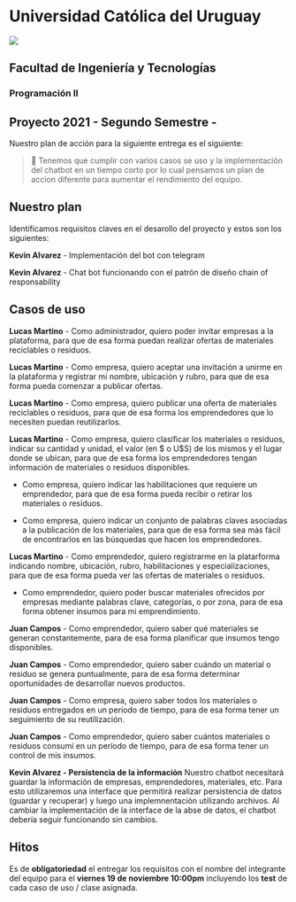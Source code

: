 # Universidad Católica del Uruguay
<img src="https://ucu.edu.uy/sites/all/themes/univer/logo.png">

## Facultad de Ingeniería y Tecnologías
### Programación II

## Proyecto 2021 - Segundo Semestre -

Nuestro plan de acción para la siguiente entrega es el siguiente:

> :thinking: Tenemos que cumplir con varios casos se uso y la implementación del chatbot en un tiempo corto por lo cual pensamos un plan de accion diferente para aumentar el rendimiento del equipo.

## Nuestro plan

Identificamos requisitos claves en el desarollo del proyecto y estos son los siguientes:

**Kevin Alvarez** - Implementación del bot con telegram

**Kevin Alvarez** - Chat bot funcionando con el patrón de diseño chain of responsability

## Casos de uso
**Lucas Martino** - Como administrador, quiero poder invitar empresas a la plataforma, para que de esa forma puedan realizar ofertas de materiales reciclables o residuos.

**Lucas Martino** - Como empresa, quiero aceptar una invitación a unirme en la plataforma y registrar mi nombre, ubicación y rubro, para que de esa forma pueda comenzar a publicar ofertas.

**Lucas Martino** - Como empresa, quiero publicar una oferta de materiales reciclables o residuos, para que de esa forma los emprendedores que lo necesiten puedan reutilizarlos.

**Lucas Martino** - Como empresa, quiero clasificar los materiales o residuos, indicar su cantidad y unidad, el valor (en $ o U$S) de los mismos y el lugar donde se ubican, para que de esa forma los emprendedores tengan información de materiales o residuos disponibles.

- Como empresa, quiero indicar las habilitaciones que requiere un emprendedor, para que de esa forma pueda recibir o retirar los materiales o residuos.

- Como empresa, quiero indicar un conjunto de palabras claves asociadas a la publicación de los materiales, para que de esa forma sea más fácil de encontrarlos en las búsquedas que hacen los emprendedores.

**Lucas Martino** - Como emprendedor, quiero registrarme en la platarforma indicando nombre, ubicación, rubro, habilitaciones y especializaciones, para que de esa forma pueda ver las ofertas de materiales o residuos.

- Como emprendedor, quiero poder buscar materiales ofrecidos por empresas mediante palabras clave, categorías, o por zona, para de esa forma obtener insumos para mi emprendimiento.

**Juan Campos** - Como emprendedor, quiero saber qué materiales se generan constantemente, para de esa forma planificar que insumos tengo disponibles.

**Juan Campos** - Como emprendedor, quiero saber cuándo un material o residuo se genera puntualmente, para de esa forma determinar oportunidades de desarrollar nuevos productos.

**Juan Campos** - Como empresa, quiero saber todos los materiales o residuos entregados en un período de tiempo, para de esa forma tener un seguimiento de su reutilización.

**Juan Campos** - Como emprendedor, quiero saber cuántos materiales o residuos consumí en un período de tiempo, para de esa forma tener un control de mis insumos.

 
**Kevin Alvarez -  Persistencia de la información**
Nuestro chatbot necesitará guardar la información de empresas, emprendedores, materiales, etc. Para esto utilizaremos una interface que permitirá realizar persistencia de datos (guardar y recuperar) y luego una implemnentación utilizando archivos. Al cambiar la implementación de la interface de la abse de datos, el chatbot debería seguir funcionando sin cambios.

## Hitos
Es de **obligatoriedad** el entregar los requisitos con el nombre del integrante del equipo para el **viernes 19 de noviembre 10:00pm** incluyendo los **test** de cada caso de uso / clase asignada. 